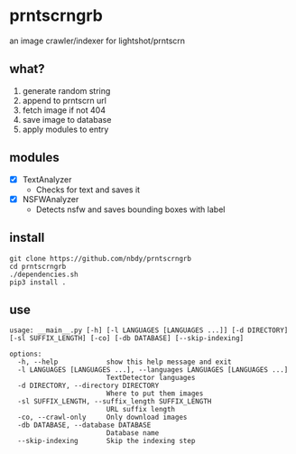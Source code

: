 # prntscrngrb

an image crawler/indexer for lightshot/prntscrn

## what?

1. generate random string
2. append to prntscrn url
3. fetch image if not 404 
4. save image to database 
5. apply modules to entry

## modules
- [X] TextAnalyzer
  - Checks for text and saves it
- [X] NSFWAnalyzer
  - Detects nsfw and saves bounding boxes with label

## install

```shell
git clone https://github.com/nbdy/prntscrngrb
cd prntscrngrb
./dependencies.sh
pip3 install .
```

## use

```shell
usage: __main__.py [-h] [-l LANGUAGES [LANGUAGES ...]] [-d DIRECTORY] [-sl SUFFIX_LENGTH] [-co] [-db DATABASE] [--skip-indexing]

options:
  -h, --help            show this help message and exit
  -l LANGUAGES [LANGUAGES ...], --languages LANGUAGES [LANGUAGES ...]
                        TextDetector languages
  -d DIRECTORY, --directory DIRECTORY
                        Where to put them images
  -sl SUFFIX_LENGTH, --suffix_length SUFFIX_LENGTH
                        URL suffix length
  -co, --crawl-only     Only download images
  -db DATABASE, --database DATABASE
                        Database name
  --skip-indexing       Skip the indexing step
```
